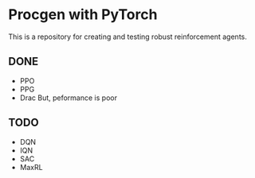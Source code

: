 # Procgen with PyTorch
This is a repository for creating and testing robust reinforcement agents.

## DONE
- PPO
- PPG
- Drac
But, peformance is poor

## TODO
- DQN
- IQN
- SAC
- MaxRL
